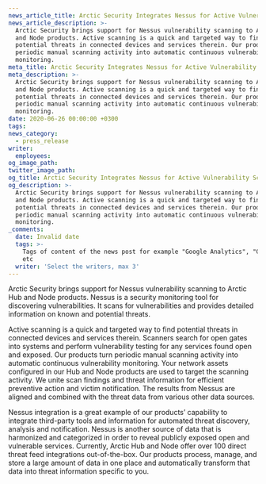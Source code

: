 ```yaml
---
news_article_title: Arctic Security Integrates Nessus for Active Vulnerability Scanning
news_article_description: >-
  Arctic Security brings support for Nessus vulnerability scanning to Arctic Hub
  and Node products. Active scanning is a quick and targeted way to find
  potential threats in connected devices and services therein. Our products turn
  periodic manual scanning activity into automatic continuous vulnerability
  monitoring.
meta_title: Arctic Security Integrates Nessus for Active Vulnerability Scanning
meta_description: >-
  Arctic Security brings support for Nessus vulnerability scanning to Arctic Hub
  and Node products. Active scanning is a quick and targeted way to find
  potential threats in connected devices and services therein. Our products turn
  periodic manual scanning activity into automatic continuous vulnerability
  monitoring.
date: 2020-06-26 00:00:00 +0300
tags:
news_category:
  - press_release
writer:
  employees:
og_image_path:
twitter_image_path:
og_title: Arctic Security Integrates Nessus for Active Vulnerability Scanning
og_description: >-
  Arctic Security brings support for Nessus vulnerability scanning to Arctic Hub
  and Node products. Active scanning is a quick and targeted way to find
  potential threats in connected devices and services therein. Our products turn
  periodic manual scanning activity into automatic continuous vulnerability
  monitoring.
_comments:
  date: Invalid date
  tags: >-
    Tags of content of the news post for example "Google Analytics", "GitHub"
    etc
  writer: 'Select the writers, max 3'
---
```


Arctic Security brings support for Nessus vulnerability scanning to Arctic Hub and Node products. Nessus is a security monitoring tool for discovering vulnerabilities. It scans for vulnerabilities and provides detailed information on known and potential threats.&nbsp;&nbsp;

Active scanning is a quick and targeted way to find potential threats in connected devices and services therein. Scanners search for open gates into systems and perform vulnerability testing for any services found open and exposed. Our products turn periodic manual scanning activity into automatic continuous vulnerability monitoring. Your network assets configured in our Hub and Node products are used to target the scanning activity. We unite scan findings and threat information for efficient preventive action and victim notification. The results from Nessus are aligned and combined with the threat data from various other data sources.

Nessus integration is a great example of our products’ capability to integrate third-party tools and information for automated threat discovery, analysis and notification. Nessus is another source of data that is harmonized and categorized in order to reveal publicly exposed open and vulnerable services. Currently, Arctic Hub and Node offer over 100 direct threat feed integrations out-of-the-box. Our products process, manage, and store a large amount of data in one place and automatically transform that data into threat information specific to you.
